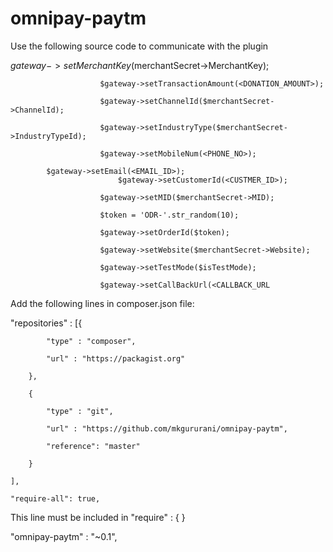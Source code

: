 # omnipay-paytm

Use the following source code to communicate with the plugin

$gateway->setMerchantKey($merchantSecret->MerchantKey);

						$gateway->setTransactionAmount(<DONATION_AMOUNT>);
            
						$gateway->setChannelId($merchantSecret->ChannelId);
            
						$gateway->setIndustryType($merchantSecret->IndustryTypeId);
            
						$gateway->setMobileNum(<PHONE_NO>);
            
            $gateway->setEmail(<EMAIL_ID>);
							$gateway->setCustomerId(<CUSTMER_ID>);
						
						$gateway->setMID($merchantSecret->MID);
            
						$token = 'ODR-'.str_random(10);
            
						$gateway->setOrderId($token);
            
						$gateway->setWebsite($merchantSecret->Website);
            
						$gateway->setTestMode($isTestMode);
            
						$gateway->setCallBackUrl(<CALLBACK_URL
           
Add the following lines in composer.json file:

"repositories" : [{	

			"type" : "composer",	
			
			"url" : "https://packagist.org"	
			
		},		
		
		{		
		
			"type" : "git",		
			
			"url" : "https://github.com/mkgururani/omnipay-paytm",	
			
			"reference": "master"	
			
		}	
		
	],	
	
	"require-all": true,
	
		
		
This line must be included in "require" : { }	

"omnipay-paytm" : "~0.1",		
